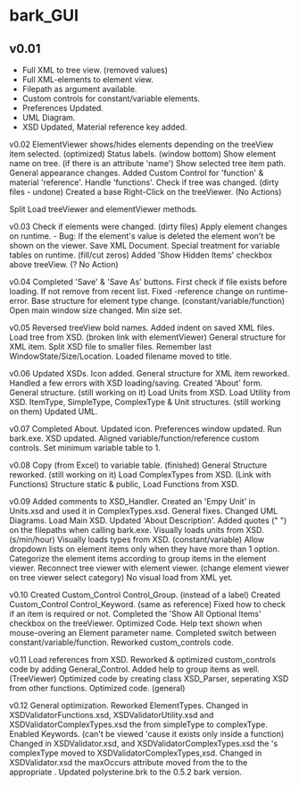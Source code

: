 bark_GUI
========
v0.01
-----
+	Full XML to tree view. (removed values)
+	Full XML-elements to element view.
+	Filepath as argument available.
+	Custom controls for constant/variable elements.
+	Preferences Updated.
+	UML Diagram.
+	XSD Updated, Material reference key added.

v0.02
ElementViewer shows/hides elements depending on the treeView item selected. (optimized)
Status labels. (window bottom)
Show element name on tree. (if there is an attribute 'name')
Show selected tree item path.
General appearance changes.
Added Custom Control for 'function' & material 'reference'.
Handle 'functions'.
Check if tree was changed. (dirty files - undone)
Created a base Right-Click on the treeViewer. (No Actions)

Split Load treeViewer and elementViewer methods.

v0.03
Check if elements were changed. (dirty files)
Apply element changes on runtime.
	- Bug: If the element's value is deleted the element won't be shown on the viewer.
Save XML Document.
Special treatment for variable tables on runtime. (fill/cut zeros)
Added 'Show Hidden Items' checkbox above treeView. (? No Action)

v0.04
Completed 'Save' & 'Save As' buttons.
First check if file exists before loading. If not remove from recent list.
Fixed -reference change on runtime- error.
Base structure for element type change. (constant/variable/function)
Open main window size changed. Min size set.

v0.05
Reversed treeView bold names.
Added indent on saved XML files.
Load tree from XSD. (broken link with elementViewer)
General structure for XML item.
Split XSD file to smaller files.
Remember last WindowState/Size/Location.
Loaded filename moved to title.

v0.06
Updated XSDs.
Icon added.
General structure for XML item reworked.
Handled a few errors with XSD loading/saving.
Created 'About' form.
General structure. (still working on it)
Load Units from XSD.
Load Utility from XSD.
ItemType, SimpleType, ComplexType & Unit structures. (still working on them)
Updated UML.

v0.07
Completed About.
Updated icon.
Preferences window updated.
Run bark.exe.
XSD updated.
Aligned variable/function/reference custom controls.
Set minimum variable table to 1.

v0.08
Copy (from Excel) to variable table. (finished)
General Structure reworked. (still working on it)
Load ComplexTypes from XSD. (Link with Functions)
Structure static & public,
Load Functions from XSD.

v0.09
Added comments to XSD_Handler.
Created an 'Empy Unit' in Units.xsd and used it in ComplexTypes.xsd.
General fixes.
Changed UML Diagrams.
Load Main XSD.
Updated 'About Description'.
Added quotes (" ") on the filepaths when calling bark.exe.
Visually loads units from XSD. (s/min/hour)
Visually loads types from XSD. (constant/variable)
Allow dropdown lists on element items only when they have more than 1 option.
Categorize the element items according to group items in the element viewer.
Reconnect tree viewer with element viewer. (change element viewer on tree viewer select category)
No visual load from XML yet.

v0.10
Created Custom_Control Control_Group. (instead of a label)
Created Custom_Control Control_Keyword. (same as reference)
Fixed how to check if an item is required or not.
Completed the 'Show All Optional Items' checkbox on the treeViewer.
Optimized Code.
Help text shown when mouse-overing an Element parameter name.
Completed switch between constant/variable/function.
Reworked custom_controls code.

v0.11
Load references from XSD.
Reworked & optimized custom_controls code by adding General_Control.
Added help to group items as well. (TreeViewer)
Optimized code by creating class XSD_Parser, seperating XSD from other functions.
Optimized code. (general)

v0.12
General optimization.
Reworked ElementTypes.
Changed in XSDValidatorFunctions.xsd, XSDValidatorUtility.xsd and XSDValidatorComplexTypes.xsd
	the <keyword> from simpleType to complexType.
Enabled Keywords. (can't be viewed 'cause it exists only inside a function)
Changed in XSDValidator.xsd, and XSDValidatorComplexTypes.xsd
	the <material>'s complexType moved to XSDValidatorComplexTypes,xsd.
Changed in XSDValidator.xsd
	the maxOccurs attribute moved from the <choice> to the appropriate <element>.
Updated polysterine.brk to the 0.5.2 bark version.





